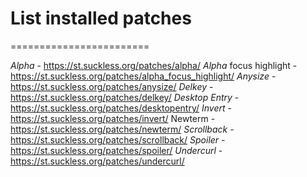 # List installed patches
========================

_Alpha_ - https://st.suckless.org/patches/alpha/
_Alpha_ focus highlight - https://st.suckless.org/patches/alpha_focus_highlight/
_Anysize_ - https://st.suckless.org/patches/anysize/
_Delkey_ - https://st.suckless.org/patches/delkey/
_Desktop Entry_ - https://st.suckless.org/patches/desktopentry/
_Invert_ - https://st.suckless.org/patches/invert/
Newterm - https://st.suckless.org/patches/newterm/
_Scrollback_ - https://st.suckless.org/patches/scrollback/
_Spoiler_ - https://st.suckless.org/patches/spoiler/
_Undercurl_ - https://st.suckless.org/patches/undercurl/
